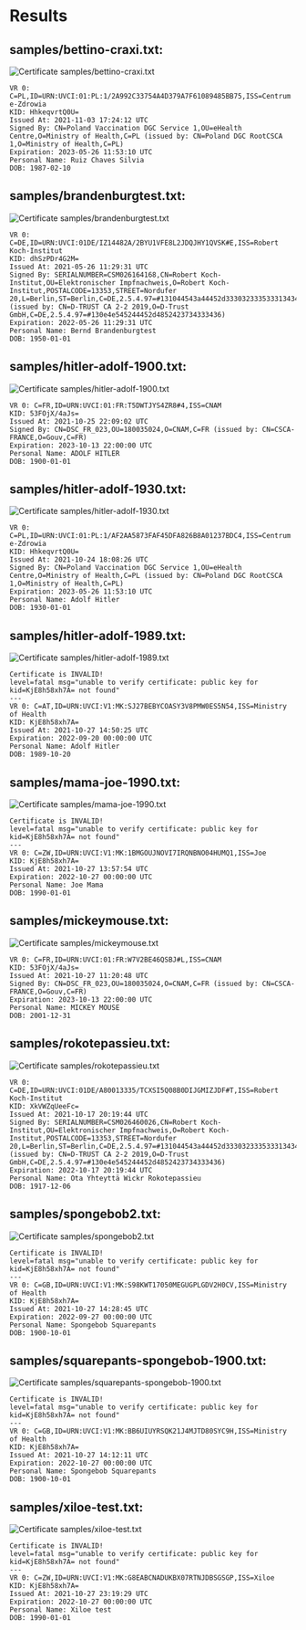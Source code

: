# Results

## samples/bettino-craxi.txt:

![Certificate samples/bettino-craxi.txt](samples/bettino-craxi.png)

```plain
VR 0: C=PL,ID=URN:UVCI:01:PL:1/2A992C33754A4D379A7F61089485BB75,ISS=Centrum e-Zdrowia
KID: HhkeqvrtQ0U=
Issued At: 2021-11-03 17:24:12 UTC
Signed By: CN=Poland Vaccination DGC Service 1,OU=eHealth Centre,O=Ministry of Health,C=PL (issued by: CN=Poland DGC RootCSCA 1,O=Ministry of Health,C=PL)
Expiration: 2023-05-26 11:53:10 UTC
Personal Name: Ruiz Chaves Silvia
DOB: 1987-02-10
```

## samples/brandenburgtest.txt:

![Certificate samples/brandenburgtest.txt](samples/brandenburgtest.png)

```plain
VR 0: C=DE,ID=URN:UVCI:01DE/IZ14482A/2BYU1VFE8L2JDQJHY1QVSK#E,ISS=Robert Koch-Institut
KID: dhSzPDr4G2M=
Issued At: 2021-05-26 11:29:31 UTC
Signed By: SERIALNUMBER=CSM026164168,CN=Robert Koch-Institut,OU=Elektronischer Impfnachweis,O=Robert Koch-Institut,POSTALCODE=13353,STREET=Nordufer 20,L=Berlin,ST=Berlin,C=DE,2.5.4.97=#131044543a44452d33303233353331343435 (issued by: CN=D-TRUST CA 2-2 2019,O=D-Trust GmbH,C=DE,2.5.4.97=#130e4e545244452d4852423734333436)
Expiration: 2022-05-26 11:29:31 UTC
Personal Name: Bernd Brandenburgtest
DOB: 1950-01-01
```

## samples/hitler-adolf-1900.txt:

![Certificate samples/hitler-adolf-1900.txt](samples/hitler-adolf-1900.png)

```plain
VR 0: C=FR,ID=URN:UVCI:01:FR:T5DWTJYS4ZR8#4,ISS=CNAM
KID: 53FOjX/4aJs=
Issued At: 2021-10-25 22:09:02 UTC
Signed By: CN=DSC_FR_023,OU=180035024,O=CNAM,C=FR (issued by: CN=CSCA-FRANCE,O=Gouv,C=FR)
Expiration: 2023-10-13 22:00:00 UTC
Personal Name: ADOLF HITLER
DOB: 1900-01-01
```

## samples/hitler-adolf-1930.txt:

![Certificate samples/hitler-adolf-1930.txt](samples/hitler-adolf-1930.png)

```plain
VR 0: C=PL,ID=URN:UVCI:01:PL:1/AF2AA5873FAF45DFA826B8A01237BDC4,ISS=Centrum e-Zdrowia
KID: HhkeqvrtQ0U=
Issued At: 2021-10-24 18:08:26 UTC
Signed By: CN=Poland Vaccination DGC Service 1,OU=eHealth Centre,O=Ministry of Health,C=PL (issued by: CN=Poland DGC RootCSCA 1,O=Ministry of Health,C=PL)
Expiration: 2023-05-26 11:53:10 UTC
Personal Name: Adolf Hitler
DOB: 1930-01-01
```

## samples/hitler-adolf-1989.txt:

![Certificate samples/hitler-adolf-1989.txt](samples/hitler-adolf-1989.png)

```plain
Certificate is INVALID!
level=fatal msg="unable to verify certificate: public key for kid=KjE8h58xh7A= not found"
---
VR 0: C=AT,ID=URN:UVCI:V1:MK:SJ27BEBYCOASY3V8PMW0ES5N54,ISS=Ministry of Health
KID: KjE8h58xh7A=
Issued At: 2021-10-27 14:50:25 UTC
Expiration: 2022-09-20 00:00:00 UTC
Personal Name: Adolf Hitler
DOB: 1989-10-20
```

## samples/mama-joe-1990.txt:

![Certificate samples/mama-joe-1990.txt](samples/mama-joe-1990.png)

```plain
Certificate is INVALID!
level=fatal msg="unable to verify certificate: public key for kid=KjE8h58xh7A= not found"
---
VR 0: C=ZW,ID=URN:UVCI:V1:MK:1BMGOUJNOVI7IRQNBNO04HUMQ1,ISS=Joe
KID: KjE8h58xh7A=
Issued At: 2021-10-27 13:57:54 UTC
Expiration: 2022-10-27 00:00:00 UTC
Personal Name: Joe Mama
DOB: 1990-01-01
```

## samples/mickeymouse.txt:

![Certificate samples/mickeymouse.txt](samples/mickeymouse.png)

```plain
VR 0: C=FR,ID=URN:UVCI:01:FR:W7V2BE46QSBJ#L,ISS=CNAM
KID: 53FOjX/4aJs=
Issued At: 2021-10-27 11:20:48 UTC
Signed By: CN=DSC_FR_023,OU=180035024,O=CNAM,C=FR (issued by: CN=CSCA-FRANCE,O=Gouv,C=FR)
Expiration: 2023-10-13 22:00:00 UTC
Personal Name: MICKEY MOUSE
DOB: 2001-12-31
```

## samples/rokotepassieu.txt:

![Certificate samples/rokotepassieu.txt](samples/rokotepassieu.png)

```plain
VR 0: C=DE,ID=URN:UVCI:01DE/A80013335/TCXSI5Q08B0DIJGMIZJDF#T,ISS=Robert Koch-Institut
KID: XkVWZqUeeFc=
Issued At: 2021-10-17 20:19:44 UTC
Signed By: SERIALNUMBER=CSM026460026,CN=Robert Koch-Institut,OU=Elektronischer Impfnachweis,O=Robert Koch-Institut,POSTALCODE=13353,STREET=Nordufer 20,L=Berlin,ST=Berlin,C=DE,2.5.4.97=#131044543a44452d33303233353331343435 (issued by: CN=D-TRUST CA 2-2 2019,O=D-Trust GmbH,C=DE,2.5.4.97=#130e4e545244452d4852423734333436)
Expiration: 2022-10-17 20:19:44 UTC
Personal Name: Ota Yhteyttä Wickr Rokotepassieu
DOB: 1917-12-06
```

## samples/spongebob2.txt:

![Certificate samples/spongebob2.txt](samples/spongebob2.png)

```plain
Certificate is INVALID!
level=fatal msg="unable to verify certificate: public key for kid=KjE8h58xh7A= not found"
---
VR 0: C=GB,ID=URN:UVCI:V1:MK:S98KWT17050MEGUGPLGDV2H0CV,ISS=Ministry of Health
KID: KjE8h58xh7A=
Issued At: 2021-10-27 14:28:45 UTC
Expiration: 2022-09-27 00:00:00 UTC
Personal Name: Spongebob Squarepants
DOB: 1900-10-01
```

## samples/squarepants-spongebob-1900.txt:

![Certificate samples/squarepants-spongebob-1900.txt](samples/squarepants-spongebob-1900.png)

```plain
Certificate is INVALID!
level=fatal msg="unable to verify certificate: public key for kid=KjE8h58xh7A= not found"
---
VR 0: C=GB,ID=URN:UVCI:V1:MK:BB6UIUYRSQK21J4MJTD80SYC9H,ISS=Ministry of Health
KID: KjE8h58xh7A=
Issued At: 2021-10-27 14:12:11 UTC
Expiration: 2022-10-27 00:00:00 UTC
Personal Name: Spongebob Squarepants
DOB: 1900-10-01
```

## samples/xiloe-test.txt:

![Certificate samples/xiloe-test.txt](samples/xiloe-test.png)

```plain
Certificate is INVALID!
level=fatal msg="unable to verify certificate: public key for kid=KjE8h58xh7A= not found"
---
VR 0: C=ZW,ID=URN:UVCI:V1:MK:G8EABCNADUKBX07RTNJDBSGSGP,ISS=Xiloe
KID: KjE8h58xh7A=
Issued At: 2021-10-27 23:19:29 UTC
Expiration: 2022-10-27 00:00:00 UTC
Personal Name: Xiloe test
DOB: 1990-01-01
```
